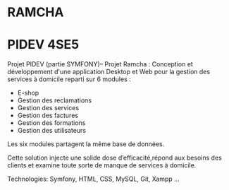 # RAMCHA
# PIDEV 4SE5

Projet PIDEV  (partie SYMFONY)– Projet Ramcha : Conception et développement d'une application Desktop et Web pour la gestion des services à domicile reparti sur 6 modules :
  * E-shop
  * Gestion des reclamations
  * Gestion des services
  * Gestion des factures
  * Gestion des formations
  * Gestion des utilisateurs
  
Les six modules partagent la même base de données.

Cette solution injecte une solide dose d’efficacité,répond aux besoins des clients et examine toute sorte de manque de services à domicile.

Technologies: Symfony, HTML, CSS, MySQL, Git, Xampp ...
